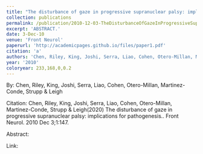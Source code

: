 ```yaml
---
title: "The disturbance of gaze in progressive supranuclear palsy: implications for pathogenesis."
collection: publications
permalink: /publication/2010-12-03-TheDisturbanceOfGazeInProgressiveSupranuclearPalsy_Implications
excerpt: 'ABSTRACT.'
date: 3-Dec-10
venue: 'Front Neurol'
paperurl: 'http://academicpages.github.io/files/paper1.pdf'
citation: 'a'
authors: 'Chen, Riley, King, Joshi, Serra, Liao, Cohen, Otero-Millan, Martinez-Conde, Strupp & Leigh'
year: '2010'
coloryear: 233,168,0,0.2
---
```


By: Chen, Riley, King, Joshi, Serra, Liao, Cohen, Otero-Millan, Martinez-Conde, Strupp & Leigh

Citation: Chen, Riley, King, Joshi, Serra, Liao, Cohen, Otero-Millan, Martinez-Conde, Strupp & Leigh(2020) The disturbance of gaze in progressive supranuclear palsy: implications for pathogenesis.. Front Neurol. 2010 Dec 3;1:147. 

Abstract: 

Link: 
